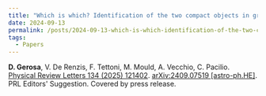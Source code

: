 ```yaml
---
title: "Which is which? Identification of the two compact objects in gravitational-wave binaries"
date: 2024-09-13
permalink: /posts/2024-09-13-which-is-which-identification-of-the-two-compact-objects-in-gravitational-wave-binaries
tags:
  - Papers
---
```






**D. Gerosa**, V. De Renzis, F. Tettoni, M. Mould, A. Vecchio, C. Pacilio.\
[Physical Review Letters 134 (2025) 121402](https://journals.aps.org/prl/abstract/10.1103/PhysRevLett.134.121402). [arXiv:2409.07519 [astro-ph.HE]](https://arxiv.org/abs/2409.07519).\
PRL Editors' Suggestion. Covered by press release.